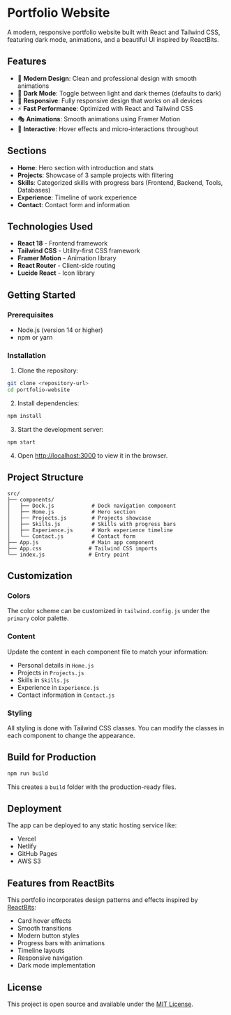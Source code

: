 # Portfolio Website

A modern, responsive portfolio website built with React and Tailwind CSS, featuring dark mode, animations, and a beautiful UI inspired by ReactBits.

## Features

- 🎨 **Modern Design**: Clean and professional design with smooth animations
- 🌙 **Dark Mode**: Toggle between light and dark themes (defaults to dark)
- 📱 **Responsive**: Fully responsive design that works on all devices
- ⚡ **Fast Performance**: Optimized with React and Tailwind CSS
- 🎭 **Animations**: Smooth animations using Framer Motion
- 🎯 **Interactive**: Hover effects and micro-interactions throughout

## Sections

- **Home**: Hero section with introduction and stats
- **Projects**: Showcase of 3 sample projects with filtering
- **Skills**: Categorized skills with progress bars (Frontend, Backend, Tools, Databases)
- **Experience**: Timeline of work experience
- **Contact**: Contact form and information

## Technologies Used

- **React 18** - Frontend framework
- **Tailwind CSS** - Utility-first CSS framework
- **Framer Motion** - Animation library
- **React Router** - Client-side routing
- **Lucide React** - Icon library

## Getting Started

### Prerequisites

- Node.js (version 14 or higher)
- npm or yarn

### Installation

1. Clone the repository:
```bash
git clone <repository-url>
cd portfolio-website
```

2. Install dependencies:
```bash
npm install
```

3. Start the development server:
```bash
npm start
```

4. Open [http://localhost:3000](http://localhost:3000) to view it in the browser.

## Project Structure

```
src/
├── components/
│   ├── Dock.js            # Dock navigation component
│   ├── Home.js            # Hero section
│   ├── Projects.js        # Projects showcase
│   ├── Skills.js          # Skills with progress bars
│   ├── Experience.js      # Work experience timeline
│   └── Contact.js         # Contact form
├── App.js                 # Main app component
├── App.css               # Tailwind CSS imports
└── index.js              # Entry point
```

## Customization

### Colors
The color scheme can be customized in `tailwind.config.js` under the `primary` color palette.

### Content
Update the content in each component file to match your information:
- Personal details in `Home.js`
- Projects in `Projects.js`
- Skills in `Skills.js`
- Experience in `Experience.js`
- Contact information in `Contact.js`

### Styling
All styling is done with Tailwind CSS classes. You can modify the classes in each component to change the appearance.

## Build for Production

```bash
npm run build
```

This creates a `build` folder with the production-ready files.

## Deployment

The app can be deployed to any static hosting service like:
- Vercel
- Netlify
- GitHub Pages
- AWS S3

## Features from ReactBits

This portfolio incorporates design patterns and effects inspired by [ReactBits](https://reactbits.dev/):

- Card hover effects
- Smooth transitions
- Modern button styles
- Progress bars with animations
- Timeline layouts
- Responsive navigation
- Dark mode implementation

## License

This project is open source and available under the [MIT License](LICENSE). 